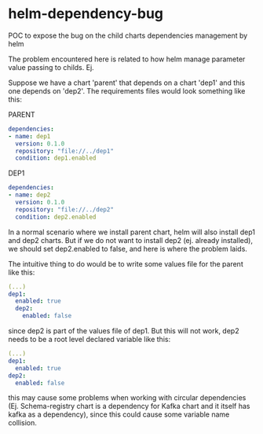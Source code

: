 # helm-dependency-bug
POC to expose the bug on the child charts dependencies management by helm

The problem encountered here is related to how helm manage parameter value passing to childs.
Ej. 

Suppose we have a chart 'parent' that depends on a chart 'dep1' and this one depends on 'dep2'. The requirements files would look something like this:

PARENT
```yaml
dependencies:
- name: dep1
  version: 0.1.0
  repository: "file://../dep1"
  condition: dep1.enabled
```

DEP1
```yaml
dependencies:
- name: dep2
  version: 0.1.0
  repository: "file://../dep2"
  condition: dep2.enabled
```

In a normal scenario where we install parent chart, helm will also install dep1 and dep2 charts. But if we do not want to install dep2 (ej. already installed), we should set dep2.enabled to false, and here is where the problem laids.

The intuitive thing to do would be to write some values file for the parent like this:

```yaml
(...)
dep1:
  enabled: true
  dep2:
    enabled: false
```

since dep2 is part of the values file of dep1. But this will not work, dep2 needs to be a root level declared variable like this:

```yaml
(...)
dep1:
  enabled: true
dep2:
  enabled: false
```

this may cause some problems when working with circular dependencies (Ej. Schema-registry chart is a dependency for Kafka chart and it itself has kafka as a dependency), since this
could cause some variable name collision.


